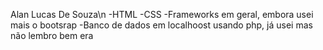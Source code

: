 Alan Lucas De Souza\n
-HTML
-CSS
-Frameworks em geral, embora usei mais o bootsrap
-Banco de dados em localhoost usando php, já usei mas não lembro bem era

